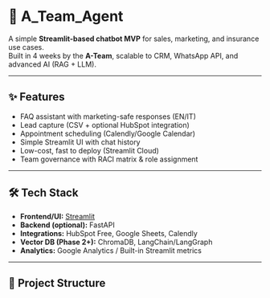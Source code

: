 # 🤖 A_Team_Agent

A simple **Streamlit-based chatbot MVP** for sales, marketing, and insurance use cases.  
Built in 4 weeks by the **A-Team**, scalable to CRM, WhatsApp API, and advanced AI (RAG + LLM).

---

## ✨ Features
- FAQ assistant with marketing-safe responses (EN/IT)
- Lead capture (CSV + optional HubSpot integration)
- Appointment scheduling (Calendly/Google Calendar)
- Simple Streamlit UI with chat history
- Low-cost, fast to deploy (Streamlit Cloud)
- Team governance with RACI matrix & role assignment

---

## 🛠️ Tech Stack
- **Frontend/UI:** [Streamlit](https://streamlit.io/)  
- **Backend (optional):** FastAPI  
- **Integrations:** HubSpot Free, Google Sheets, Calendly  
- **Vector DB (Phase 2+):** ChromaDB, LangChain/LangGraph  
- **Analytics:** Google Analytics / Built-in Streamlit metrics  

---

## 📂 Project Structure
